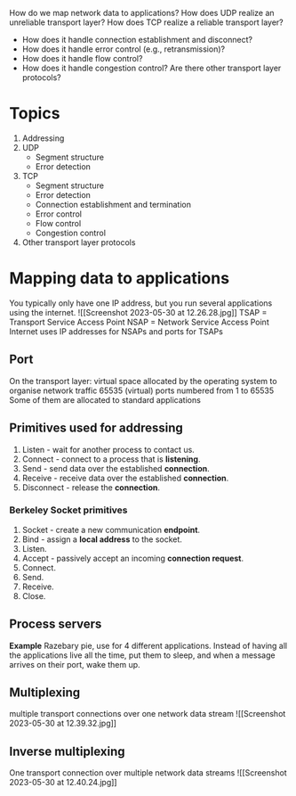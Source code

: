 How do we map network data to applications?
How does UDP realize an unreliable transport layer?
How does TCP realize a reliable transport layer?
- ﻿﻿How does it handle connection establishment and disconnect?
- ﻿﻿How does it handle error control (e.g., retransmission)?
- ﻿﻿How does it handle flow control?
- ﻿﻿How does it handle congestion control?
Are there other transport layer protocols?
# Topics
1. ﻿﻿﻿Addressing
2. ﻿﻿﻿UDP
	- ﻿﻿Segment structure
	- ﻿﻿Error detection
1. TCP
	- ﻿﻿Segment structure
	- ﻿﻿Error detection
	- ﻿﻿Connection establishment and termination
	- ﻿﻿Error control
	- ﻿﻿Flow control
	- ﻿﻿Congestion control
2. Other transport layer protocols

# Mapping data to applications
You typically only have one IP address, but you run several applications using the internet. 
![[Screenshot 2023-05-30 at 12.26.28.jpg]]
TSAP = Transport Service Access Point
NSAP = Network Service Access Point
Internet uses IP addresses for NSAPs and ports for TSAPs

## Port
On the transport layer: virtual space allocated by the operating system to organise network traffic
65535 (virtual) ports numbered from 1 to 65535
Some of them are allocated to standard applications

## Primitives used for addressing
1. ﻿﻿﻿Listen - wait for another process to contact us.
2. ﻿﻿﻿Connect - connect to a process that is **listening**.
3. ﻿﻿﻿Send - send data over the established **connection**.
4. ﻿﻿﻿Receive - receive data over the established **connection**.
5. ﻿﻿﻿Disconnect - release the **connection**.

### Berkeley Socket primitives
1. Socket - create a new communication **endpoint**.
2. Bind - assign a **local address** to the socket.
3. Listen.
4. Accept - passively accept an incoming **connection request**.
5. Connect.
6. Send.
7. Receive. 
8. Close. 

## Process servers
**Example**
Razebary pie, use for 4 different applications. 
Instead of having all the applications live all the time, put them to sleep, and when a message arrives on their port, wake them up. 

## Multiplexing
multiple transport connections over one network data stream
![[Screenshot 2023-05-30 at 12.39.32.jpg]]

## Inverse multiplexing
One transport connection over multiple network data streams
![[Screenshot 2023-05-30 at 12.40.24.jpg]]